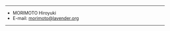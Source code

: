 *******************************
-  MORIMOTO Hiroyuki
-  E-mail: morimoto@lavender.org
*******************************
<!---
morimotohiroyuki/morimotohiroyuki is a ✨ special ✨ repository because its `README.md` (this file) appears on your GitHub profile.
You can click the Preview link to take a look at your changes.
--->
